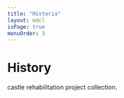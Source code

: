 ```yaml
---
title: "Historia"
layout: mdcl
isPage: true
menuOrder: 3
---
```



# History
castle rehabilitation project collection.
